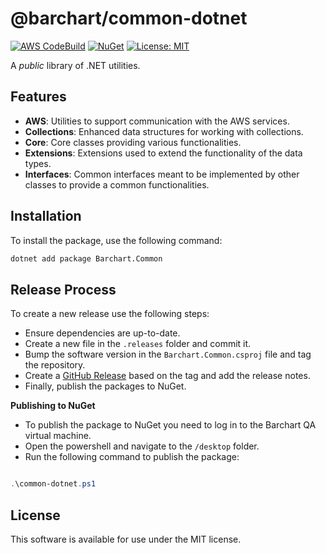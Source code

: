 # @barchart/common-dotnet

[![AWS CodeBuild](https://codebuild.us-east-1.amazonaws.com/badges?uuid=eyJlbmNyeXB0ZWREYXRhIjoiemRtQmdCR0VoRkJuQzVYTGwybDh6RVhuWGtrRWpVaUdDUS9XNjZtQTZrSUNRek1CTW0yOVZnQUdFWFB3K0NuOFk3R0lYUW85YlZwOWJmdG15TVpmUlZ3PSIsIml2UGFyYW1ldGVyU3BlYyI6InF6SEpMVGVnc3dkay84ZXAiLCJtYXRlcmlhbFNldFNlcmlhbCI6MX0%3D&branch=main)](https://github.com/barchart/common-dotnet)
[![NuGet](https://img.shields.io/nuget/v/Barchart.Common)](https://www.nuget.org/packages/Barchart.Common)
[![License: MIT](https://img.shields.io/badge/License-MIT-yellow.svg)](https://opensource.org/licenses/MIT)

A _public_ library of .NET utilities.

## Features

- **AWS**: Utilities to support communication with the AWS services.
- **Collections**: Enhanced data structures for working with collections.
- **Core**: Core classes providing various functionalities.
- **Extensions**: Extensions used to extend the functionality of the data types.
- **Interfaces**: Common interfaces meant to be implemented by other classes to provide a common functionalities.

## Installation

To install the package, use the following command:

```sh
dotnet add package Barchart.Common
```

## Release Process

To create a new release use the following steps:

* Ensure dependencies are up-to-date.
* Create a new file in the ```.releases``` folder and commit it.
* Bump the software version in the ```Barchart.Common.csproj``` file and tag the repository.
* Create a [GitHub Release](https://github.com/barchart/common-dotnet/releases) based on the tag and add the release notes.
* Finally, publish the packages to NuGet.

**Publishing to NuGet**

* To publish the package to NuGet you need to log in to the Barchart QA virtual machine.
* Open the powershell and navigate to the ```/desktop``` folder.
* Run the following command to publish the package:

```powershell

.\common-dotnet.ps1

```

## License

This software is available for use under the MIT license.
